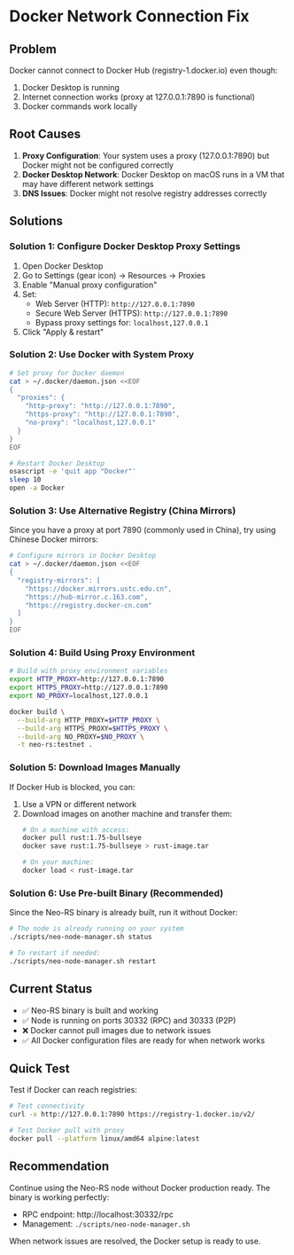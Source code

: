 # Docker Network Connection Fix

## Problem
Docker cannot connect to Docker Hub (registry-1.docker.io) even though:
1. Docker Desktop is running
2. Internet connection works (proxy at 127.0.0.1:7890 is functional)
3. Docker commands work locally

## Root Causes
1. **Proxy Configuration**: Your system uses a proxy (127.0.0.1:7890) but Docker might not be configured correctly
2. **Docker Desktop Network**: Docker Desktop on macOS runs in a VM that may have different network settings
3. **DNS Issues**: Docker might not resolve registry addresses correctly

## Solutions

### Solution 1: Configure Docker Desktop Proxy Settings

1. Open Docker Desktop
2. Go to Settings (gear icon) → Resources → Proxies
3. Enable "Manual proxy configuration"
4. Set:
   - Web Server (HTTP): `http://127.0.0.1:7890`
   - Secure Web Server (HTTPS): `http://127.0.0.1:7890`
   - Bypass proxy settings for: `localhost,127.0.0.1`
5. Click "Apply & restart"

### Solution 2: Use Docker with System Proxy

```bash
# Set proxy for Docker daemon
cat > ~/.docker/daemon.json <<EOF
{
  "proxies": {
    "http-proxy": "http://127.0.0.1:7890",
    "https-proxy": "http://127.0.0.1:7890",
    "no-proxy": "localhost,127.0.0.1"
  }
}
EOF

# Restart Docker Desktop
osascript -e 'quit app "Docker"'
sleep 10
open -a Docker
```

### Solution 3: Use Alternative Registry (China Mirrors)

Since you have a proxy at port 7890 (commonly used in China), try using Chinese Docker mirrors:

```bash
# Configure mirrors in Docker Desktop
cat > ~/.docker/daemon.json <<EOF
{
  "registry-mirrors": [
    "https://docker.mirrors.ustc.edu.cn",
    "https://hub-mirror.c.163.com",
    "https://registry.docker-cn.com"
  ]
}
EOF
```

### Solution 4: Build Using Proxy Environment

```bash
# Build with proxy environment variables
export HTTP_PROXY=http://127.0.0.1:7890
export HTTPS_PROXY=http://127.0.0.1:7890
export NO_PROXY=localhost,127.0.0.1

docker build \
  --build-arg HTTP_PROXY=$HTTP_PROXY \
  --build-arg HTTPS_PROXY=$HTTPS_PROXY \
  --build-arg NO_PROXY=$NO_PROXY \
  -t neo-rs:testnet .
```

### Solution 5: Download Images Manually

If Docker Hub is blocked, you can:

1. Use a VPN or different network
2. Download images on another machine and transfer them:
   ```bash
   # On a machine with access:
   docker pull rust:1.75-bullseye
   docker save rust:1.75-bullseye > rust-image.tar
   
   # On your machine:
   docker load < rust-image.tar
   ```

### Solution 6: Use Pre-built Binary (Recommended)

Since the Neo-RS binary is already built, run it without Docker:

```bash
# The node is already running on your system
./scripts/neo-node-manager.sh status

# To restart if needed:
./scripts/neo-node-manager.sh restart
```

## Current Status

- ✅ Neo-RS binary is built and working
- ✅ Node is running on ports 30332 (RPC) and 30333 (P2P)
- ❌ Docker cannot pull images due to network issues
- ✅ All Docker configuration files are ready for when network works

## Quick Test

Test if Docker can reach registries:

```bash
# Test connectivity
curl -x http://127.0.0.1:7890 https://registry-1.docker.io/v2/

# Test Docker pull with proxy
docker pull --platform linux/amd64 alpine:latest
```

## Recommendation

Continue using the Neo-RS node without Docker production ready. The binary is working perfectly:
- RPC endpoint: http://localhost:30332/rpc
- Management: `./scripts/neo-node-manager.sh`

When network issues are resolved, the Docker setup is ready to use.